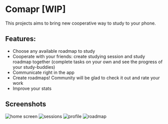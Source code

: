 # Comapr [WIP]

This projects aims to bring new cooperative way to study to your phone.

## Features: 
* Choose any available roadmap to study
* Cooperate with your friends: create studying session and study roadmap together (complete tasks on your own and see the progress of your study-buddies)
* Communicate right in the app
* Create roadmaps! Community will be glad to check it out and rate your work
* Improve your stats


## Screenshots
![home screen](screenshots/1.jpg)
![sessions](screenshots/2.jpg)
![profile](screenshots/3.jpg)
![roadmap](screenshots/4.jpg)
